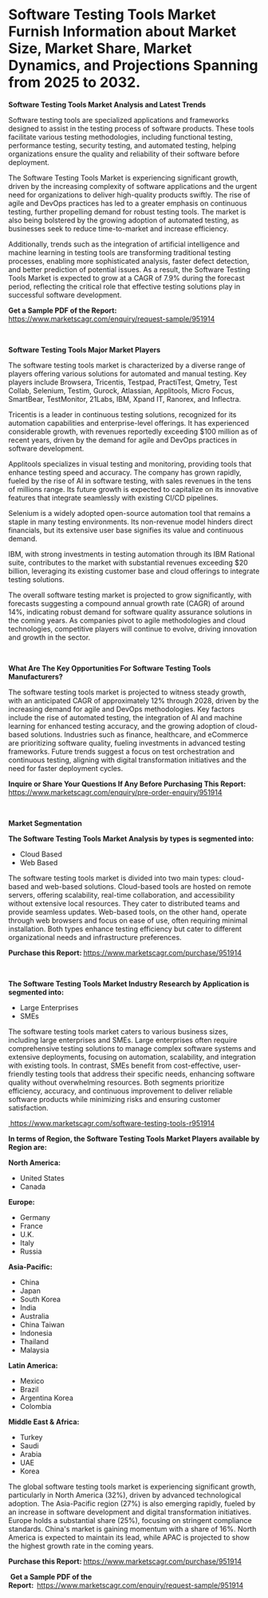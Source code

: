 <p><h1>Software Testing Tools Market Furnish Information about Market Size, Market Share, Market Dynamics, and Projections Spanning from 2025 to 2032.</h1></p><p><strong>Software Testing Tools Market Analysis and Latest Trends</strong></p>
<p><p>Software testing tools are specialized applications and frameworks designed to assist in the testing process of software products. These tools facilitate various testing methodologies, including functional testing, performance testing, security testing, and automated testing, helping organizations ensure the quality and reliability of their software before deployment.</p><p>The Software Testing Tools Market is experiencing significant growth, driven by the increasing complexity of software applications and the urgent need for organizations to deliver high-quality products swiftly. The rise of agile and DevOps practices has led to a greater emphasis on continuous testing, further propelling demand for robust testing tools. The market is also being bolstered by the growing adoption of automated testing, as businesses seek to reduce time-to-market and increase efficiency.</p><p>Additionally, trends such as the integration of artificial intelligence and machine learning in testing tools are transforming traditional testing processes, enabling more sophisticated analysis, faster defect detection, and better prediction of potential issues. As a result, the Software Testing Tools Market is expected to grow at a CAGR of 7.9% during the forecast period, reflecting the critical role that effective testing solutions play in successful software development.</p></p>
<p><strong>Get a Sample PDF of the Report:&nbsp;</strong> <a href="https://www.marketscagr.com/enquiry/request-sample/951914?utm_campaign=3517&utm_medium=2&utm_source=Github&utm_content=ia&utm_term=17042025&utm_id=software-testing-tools">https://www.marketscagr.com/enquiry/request-sample/951914</a></p>
<p>&nbsp;</p>
<p><strong>Software Testing Tools Major Market Players</strong></p>
<p><p>The software testing tools market is characterized by a diverse range of players offering various solutions for automated and manual testing. Key players include Browsera, Tricentis, Testpad, PractiTest, Qmetry, Test Collab, Selenium, Testim, Gurock, Atlassian, Applitools, Micro Focus, SmartBear, TestMonitor, 21Labs, IBM, Xpand IT, Ranorex, and Inflectra.</p><p>Tricentis is a leader in continuous testing solutions, recognized for its automation capabilities and enterprise-level offerings. It has experienced considerable growth, with revenues reportedly exceeding $100 million as of recent years, driven by the demand for agile and DevOps practices in software development.</p><p>Applitools specializes in visual testing and monitoring, providing tools that enhance testing speed and accuracy. The company has grown rapidly, fueled by the rise of AI in software testing, with sales revenues in the tens of millions range. Its future growth is expected to capitalize on its innovative features that integrate seamlessly with existing CI/CD pipelines.</p><p>Selenium is a widely adopted open-source automation tool that remains a staple in many testing environments. Its non-revenue model hinders direct financials, but its extensive user base signifies its value and continuous demand.</p><p>IBM, with strong investments in testing automation through its IBM Rational suite, contributes to the market with substantial revenues exceeding $20 billion, leveraging its existing customer base and cloud offerings to integrate testing solutions.</p><p>The overall software testing market is projected to grow significantly, with forecasts suggesting a compound annual growth rate (CAGR) of around 14%, indicating robust demand for software quality assurance solutions in the coming years. As companies pivot to agile methodologies and cloud technologies, competitive players will continue to evolve, driving innovation and growth in the sector.</p></p>
<p>&nbsp;</p>
<p><strong>What Are The Key Opportunities For Software Testing Tools Manufacturers?</strong></p>
<p><p>The software testing tools market is projected to witness steady growth, with an anticipated CAGR of approximately 12% through 2028, driven by the increasing demand for agile and DevOps methodologies. Key factors include the rise of automated testing, the integration of AI and machine learning for enhanced testing accuracy, and the growing adoption of cloud-based solutions. Industries such as finance, healthcare, and eCommerce are prioritizing software quality, fueling investments in advanced testing frameworks. Future trends suggest a focus on test orchestration and continuous testing, aligning with digital transformation initiatives and the need for faster deployment cycles.</p></p>
<p><strong>Inquire or Share Your Questions If Any Before Purchasing This Report:</strong> <a href="https://www.marketscagr.com/enquiry/pre-order-enquiry/951914?utm_campaign=3517&utm_medium=2&utm_source=Github&utm_content=ia&utm_term=17042025&utm_id=software-testing-tools">https://www.marketscagr.com/enquiry/pre-order-enquiry/951914</a></p>
<p>&nbsp;</p>
<p><strong>Market Segmentation</strong></p>
<p><strong>The Software Testing Tools Market Analysis by types is segmented into:</strong></p>
<p><ul><li>Cloud Based</li><li>Web Based</li></ul></p>
<p><p>The software testing tools market is divided into two main types: cloud-based and web-based solutions. Cloud-based tools are hosted on remote servers, offering scalability, real-time collaboration, and accessibility without extensive local resources. They cater to distributed teams and provide seamless updates. Web-based tools, on the other hand, operate through web browsers and focus on ease of use, often requiring minimal installation. Both types enhance testing efficiency but cater to different organizational needs and infrastructure preferences.</p></p>
<p><strong>Purchase this Report:&nbsp;</strong><a href="https://www.marketscagr.com/purchase/951914?utm_campaign=3517&utm_medium=2&utm_source=Github&utm_content=ia&utm_term=17042025&utm_id=software-testing-tools">https://www.marketscagr.com/purchase/951914</a></p>
<p>&nbsp;</p>
<p><strong>The Software Testing Tools Market Industry Research by Application is segmented into:</strong></p>
<p><ul><li>Large Enterprises</li><li>SMEs</li></ul></p>
<p><p>The software testing tools market caters to various business sizes, including large enterprises and SMEs. Large enterprises often require comprehensive testing solutions to manage complex software systems and extensive deployments, focusing on automation, scalability, and integration with existing tools. In contrast, SMEs benefit from cost-effective, user-friendly testing tools that address their specific needs, enhancing software quality without overwhelming resources. Both segments prioritize efficiency, accuracy, and continuous improvement to deliver reliable software products while minimizing risks and ensuring customer satisfaction.</p></p>
<p><a href="https://www.marketscagr.com/software-testing-tools-r951914?utm_campaign=3517&utm_medium=2&utm_source=Github&utm_content=ia&utm_term=17042025&utm_id=software-testing-tools">&nbsp;https://www.marketscagr.com/software-testing-tools-r951914</a></p>
<p><strong>In terms of Region, the Software Testing Tools Market Players available by Region are:</strong></p>
<p>
    <p> <strong> North America: </strong>
        <ul>
            <li>United States</li>
            <li>Canada</li>
        </ul>
        </p> 
    <p> <strong> Europe: </strong>
        <ul>
            <li>Germany</li>
            <li>France</li>
            <li>U.K.</li>
            <li>Italy</li>
            <li>Russia</li>
        </ul>
        </p> 
    <p> <strong> Asia-Pacific: </strong>
        <ul>
            <li>China</li>
            <li>Japan</li>
            <li>South Korea</li>
            <li>India</li>
            <li>Australia</li>
            <li>China Taiwan</li>
            <li>Indonesia</li>
            <li>Thailand</li>
            <li>Malaysia</li>
        </ul>
        </p> 
    <p> <strong> Latin America: </strong>
        <ul>
            <li>Mexico</li>
            <li>Brazil</li>
            <li>Argentina Korea</li>
            <li>Colombia</li>
        </ul>
        </p> 
    <p> <strong> Middle East & Africa: </strong>
        <ul>
            <li>Turkey</li>
            <li>Saudi</li>
            <li>Arabia</li>
            <li>UAE</li>
            <li>Korea</li>
        </ul>
    </p>
    </p>
<p><p>The global software testing tools market is experiencing significant growth, particularly in North America (32%), driven by advanced technological adoption. The Asia-Pacific region (27%) is also emerging rapidly, fueled by an increase in software development and digital transformation initiatives. Europe holds a substantial share (25%), focusing on stringent compliance standards. China's market is gaining momentum with a share of 16%. North America is expected to maintain its lead, while APAC is projected to show the highest growth rate in the coming years.</p></p>
<p><strong>Purchase this Report: </strong><a href="https://www.marketscagr.com/purchase/951914?utm_campaign=3517&utm_medium=2&utm_source=Github&utm_content=ia&utm_term=17042025&utm_id=software-testing-tools">https://www.marketscagr.com/purchase/951914</a></p>
<p>&nbsp;<strong>Get a Sample PDF of the Report:&nbsp;&nbsp;</strong><a href="https://www.marketscagr.com/enquiry/request-sample/951914?utm_campaign=3517&utm_medium=2&utm_source=Github&utm_content=ia&utm_term=17042025&utm_id=software-testing-tools">https://www.marketscagr.com/enquiry/request-sample/951914</a></p>
<p><strong></strong></p>
<p><p></p><p></p><p></p></p>